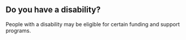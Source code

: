 ## Do you have a disability?

People with a disability may be eligible for certain funding and support programs.
